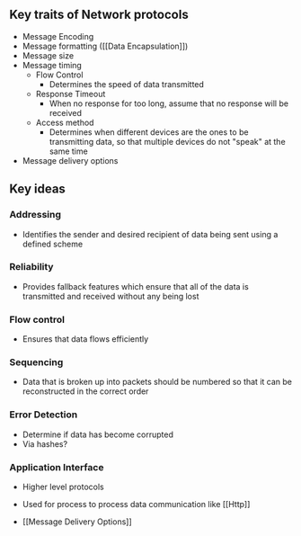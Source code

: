 ## Key traits of Network protocols

- Message Encoding
- Message formatting ([[Data Encapsulation]])
- Message size
- Message timing
	- Flow Control
		- Determines the speed of data transmitted
	- Response Timeout
		- When no response for too long, assume that no response will be received
	- Access method
		- Determines when different devices are the ones to be transmitting data, so that multiple devices do not "speak" at the same time
- Message delivery options

## Key ideas

### Addressing
- Identifies the sender and desired recipient of data being sent using a defined scheme
### Reliability
- Provides fallback features which ensure that all of the data is transmitted and received without any being lost
### Flow control 
- Ensures that data flows efficiently 
### Sequencing
- Data that is broken up into packets should be numbered so that it can be reconstructed in the correct order
### Error Detection
- Determine if data has become corrupted
- Via hashes?
### Application Interface
- Higher level protocols 
- Used for process to process data communication like [[Http]]

- [[Message Delivery Options]]
